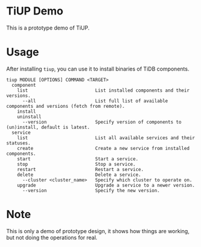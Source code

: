 # TiUP Demo
This is a prototype demo of TiUP.

# Usage
After installing `tiup`, you can use it to install binaries of TiDB components.

```
tiup MODULE [OPTIONS] COMMAND <TARGET>
  component
    list                         List installed components and their versions.
      --all                      List full list of available components and versions (fetch from remote).
    install
    uninstall
      --version                  Specify version of components to (un)install, default is latest.
  service
    list                         List all available services and their statuses.
    create                       Create a new service from installed components.
    start                        Start a service.
    stop                         Stop a service.
    restart                      Restart a service.
    delete                       Delete a service.
      --cluster <cluster_name>   Specify which cluster to operate on.
    upgrade                      Upgrade a service to a newer version.
      --version                  Specify the new version.
```

# Note
This is only a demo of prototype design, it shows how things are working, but not doing the operations for real.
